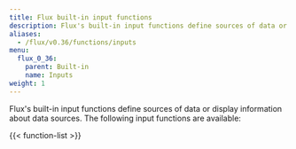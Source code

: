 ```yaml
---
title: Flux built-in input functions
description: Flux's built-in input functions define sources of data or or display information about data sources.
aliases:
  - /flux/v0.36/functions/inputs
menu:
  flux_0_36:
    parent: Built-in
    name: Inputs
weight: 1
---
```


Flux's built-in input functions define sources of data or display information about data sources.
The following input functions are available:

{{< function-list >}}
